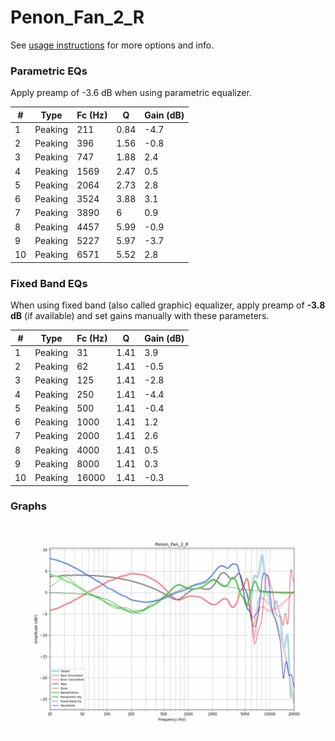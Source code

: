 # Penon_Fan_2_R
See [usage instructions](https://github.com/jaakkopasanen/AutoEq#usage) for more options and info.

### Parametric EQs
Apply preamp of -3.6 dB when using parametric equalizer.

|   # | Type    |   Fc (Hz) |    Q |   Gain (dB) |
|-----|---------|-----------|------|-------------|
|   1 | Peaking |       211 | 0.84 |        -4.7 |
|   2 | Peaking |       396 | 1.56 |        -0.8 |
|   3 | Peaking |       747 | 1.88 |         2.4 |
|   4 | Peaking |      1569 | 2.47 |         0.5 |
|   5 | Peaking |      2064 | 2.73 |         2.8 |
|   6 | Peaking |      3524 | 3.88 |         3.1 |
|   7 | Peaking |      3890 | 6    |         0.9 |
|   8 | Peaking |      4457 | 5.99 |        -0.9 |
|   9 | Peaking |      5227 | 5.97 |        -3.7 |
|  10 | Peaking |      6571 | 5.52 |         2.8 |

### Fixed Band EQs
When using fixed band (also called graphic) equalizer, apply preamp of **-3.8 dB** (if available) and set gains manually with these parameters.

|   # | Type    |   Fc (Hz) |    Q |   Gain (dB) |
|-----|---------|-----------|------|-------------|
|   1 | Peaking |        31 | 1.41 |         3.9 |
|   2 | Peaking |        62 | 1.41 |        -0.5 |
|   3 | Peaking |       125 | 1.41 |        -2.8 |
|   4 | Peaking |       250 | 1.41 |        -4.4 |
|   5 | Peaking |       500 | 1.41 |        -0.4 |
|   6 | Peaking |      1000 | 1.41 |         1.2 |
|   7 | Peaking |      2000 | 1.41 |         2.6 |
|   8 | Peaking |      4000 | 1.41 |         0.5 |
|   9 | Peaking |      8000 | 1.41 |         0.3 |
|  10 | Peaking |     16000 | 1.41 |        -0.3 |

### Graphs
![](./Penon_Fan_2_R.png)

